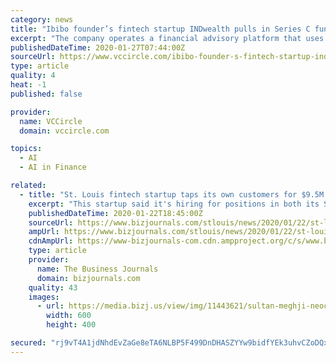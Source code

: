 ```yaml
---
category: news
title: "Ibibo founder’s fintech startup INDwealth pulls in Series C funding"
excerpt: "The company operates a financial advisory platform that uses AI and machine learning to allow users to manage their investments, liabilities, future cash flows and taxation. VCCircle has reached out to INDwealth on the details of the investment and will update this report accordingly. The Series C round comes after the fintech startup secured $ ..."
publishedDateTime: 2020-01-27T07:44:00Z
sourceUrl: https://www.vccircle.com/ibibo-founder-s-fintech-startup-indwealth-pulls-in-series-c-funding
type: article
quality: 4
heat: -1
published: false

provider:
  name: VCCircle
  domain: vccircle.com

topics:
  - AI
  - AI in Finance

related:
  - title: "St. Louis fintech startup taps its own customers for $9.5M Series A round"
    excerpt: "This startup said it's hiring for positions in both its St. Louis and New York offices after raising $9.5 million."
    publishedDateTime: 2020-01-22T18:45:00Z
    sourceUrl: https://www.bizjournals.com/stlouis/news/2020/01/22/st-louis-fintech-startup-taps-its-own-customers.html
    ampUrl: https://www.bizjournals.com/stlouis/news/2020/01/22/st-louis-fintech-startup-taps-its-own-customers.amp.html
    cdnAmpUrl: https://www-bizjournals-com.cdn.ampproject.org/c/s/www.bizjournals.com/stlouis/news/2020/01/22/st-louis-fintech-startup-taps-its-own-customers.amp.html
    type: article
    provider:
      name: The Business Journals
      domain: bizjournals.com
    quality: 43
    images:
      - url: https://media.bizj.us/view/img/11443621/sultan-meghji-neocova*600xx1200-800-0-72.png
        width: 600
        height: 400

secured: "rj9vT4A1jdNhdEvZaGe8eTA6NLBP5F499DnDHASZYYw9bidfYEk3uhvCZoDQxztWvH8KgjGG0Pd/9Op5E032eGr2nzaDmBA3+tfy1TBBeMQfd8aLdiTN2whRNzTZ2wIwshKB0xtWxFrwrmwk/sE7USlgLmhEXvJ58F7bLIua4WYxQA4FDkbj8iXan+231kcgS7DBel/T/M4R2C6GkJGlXDeCsAgPC9L/pHNIDUkqT6IYOGT1hZY1QdD+6pxULXmE7KAzyX+8GoFpAXd7cCcUX2snmjh5zZsNUErfhHe4UDb6SZmM+DnByx/pTZ7XMcJAYDFeLzE96DuTY5eHMEdhDJUjQUgp+h2wp08mXuGecKdDAgqw2AtSV+n4jxIUojuILvl1BP9hgmwicx0G77ZVQzpLaJVcid6xClCcX0e7xZjSLSY+xnxwi35P7wY9dIWtLgouGjZ3N0zxVzQZH5CHpkw6xpzTZPGBpwWP/29rn7c=;dsS2tck3GGCukSE2ijE/6w=="
---
```


